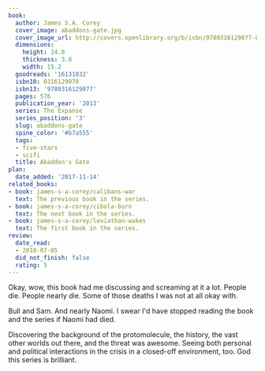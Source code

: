 ```yaml
---
book:
  author: James S.A. Corey
  cover_image: abaddons-gate.jpg
  cover_image_url: http://covers.openlibrary.org/b/isbn/9780316129077-L.jpg
  dimensions:
    height: 24.0
    thickness: 3.8
    width: 15.2
  goodreads: '16131032'
  isbn10: 0316129070
  isbn13: '9780316129077'
  pages: 576
  publication_year: '2013'
  series: The Expanse
  series_position: '3'
  slug: abaddons-gate
  spine_color: '#b7a555'
  tags:
  - five-stars
  - scifi
  title: Abaddon's Gate
plan:
  date_added: '2017-11-14'
related_books:
- book: james-s-a-corey/calibans-war
  text: The previous book in the series.
- book: james-s-a-corey/cibola-burn
  text: The next book in the series.
- book: james-s-a-corey/leviathan-wakes
  text: The first book in the series.
review:
  date_read:
  - 2018-07-05
  did_not_finish: false
  rating: 5
---
```


Okay, wow, this book had me discussing and screaming at it a lot. People die. People nearly die. Some of those deaths I
was not at all okay with.

<div class="spoiler">Bull and Sam. And nearly Naomi. I swear I'd have stopped reading the book and the series if Naomi had died.</div>

Discovering the background of the protomolecule, the history, the vast other worlds out there, and the threat was
awesome. Seeing both personal and political interactions in the crisis in a closed-off environment, too. God this series
is brilliant.
